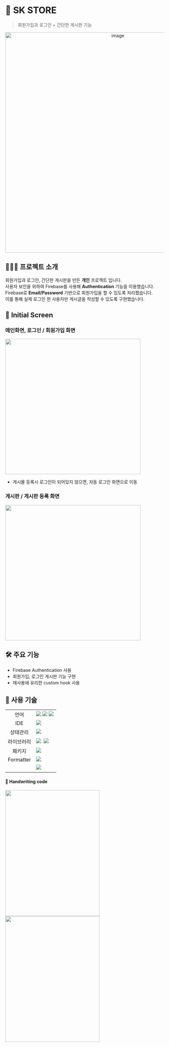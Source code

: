 # 👫 SK STORE
> 회원가입과 로그인 + 간단한 게시판 기능
<div align="center">
<img width="700" alt="image" src="https://user-images.githubusercontent.com/87024040/232529480-9aeacbf4-71b9-47ad-a31f-57d1feed3b43.png">
</div>

## 👩🏻‍💻 프로젝트 소개
회원가입과 로그인, 간단한 게시판을 만든 **개인** 프로젝트 입니다.<br/>
사용자 보안을 위하여 Firebase를 사용해 **Authentication** 기능을 이용했습니다.<br/>
Firebase로 **Email/Password** 기반으로 회원가입을 할 수 있도록 처리했습니다. <br />
이를 통해 실제 로그인 한 사용자만 게시글을 작성할 수 있도록 구현했습니다.


## 👀  Initial Screen
### 메인화면, 로그인 / 회원가입 화면
<img src="https://user-images.githubusercontent.com/87024040/209430396-49ee8e22-bfed-4d33-8386-e2639172279e.gif" width="430px"><br/>
- 게시물 등록시 로그인이 되어있지 않으면, 자동 로그인 화면으로 이동

### 게시판 / 게시판 등록 화면
<img src="https://user-images.githubusercontent.com/87024040/209430389-c30dcc46-f16d-47dc-bf75-a06f7a8cc41b.gif" width="430px">

## 🛠 주요 기능
- Firebase Authentication 사용
- 회원가입, 로그인 게시판 기능 구현
- 재사용에 유리한 custom hook 사용

## 🚀 사용 기술

<table>
<tr>
 <td align="center">언어</td>
 <td>
  <img src="https://img.shields.io/badge/HTML5-E34F26?style=for-the-badge&logo=HTML5&logoColor=ffffff"/>
  <img src="https://img.shields.io/badge/CSS3-1572B6?style=for-the-badge&logo=CSS3&logoColor=ffffff"/>
  <img src="https://img.shields.io/badge/JavaScript-F7DF1E?style=for-the-badge&logo=JavaScript&logoColor=ffffff"/>
 </td>
</tr>
<tr>
 <td align="center">IDE</td>
 <td>
    <img src="https://img.shields.io/badge/VSCode-007ACC?style=for-the-badge&logo=Visual%20Studio%20Code&logoColor=white"/>&nbsp
</tr>
<tr>
 <td align="center">상태관리</td>
 <td>
  <img src="https://img.shields.io/badge/ContextAPI-1678e0?style=for-the-badge&logo=Recoil&logoColor=ffffff"/>&nbsp  
 </td>
</tr>
<tr>
 <td align="center">라이브러리</td>
 <td>
  <img src="https://img.shields.io/badge/React-61DAFB?style=for-the-badge&logo=React&logoColor=ffffff"/>&nbsp  
 <img src="https://img.shields.io/badge/ReactRouter-bf0f32?style=for-the-badge&logo=ReactRouter&logoColor=ffffff"/>
  </td>
</tr>

<tr>
 <td align="center">패키지</td>
 <td>
    <img src="https://img.shields.io/badge/NPM-2C8EBB?style=for-the-badge&logo=GitHub&logoColor=white"/>&nbsp 
  </td>
</tr>
<tr>
 <td align="center">Formatter</td>
 <td>
  <img src="https://img.shields.io/badge/Prettier-373338?style=for-the-badge&logo=Prettier&logoColor=ffffff"/>&nbsp </td>
</tr>
<tr>
 <td align="center"></td>
 <td><img src="https://img.shields.io/badge/firebase-FFCA28?style=for-the-badge&logo=firebase&logoColor=white">&nbsp</td>
</tr>
</table>

#### 📝 Handwriting code
<span><img src="https://user-images.githubusercontent.com/87024040/206638488-d021914d-b34b-40d5-bb4d-e42524ed4315.jpg" width="300" height="400"></span>
<span><img src="https://user-images.githubusercontent.com/87024040/206638975-ed454f0a-9b78-4989-8957-76fa90602604.jpg" width="300" height="400"></span>


